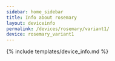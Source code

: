 ```yaml
---
sidebar: home_sidebar
title: Info about rosemary
layout: deviceinfo
permalink: /devices/rosemary/variant1/
device: rosemary_variant1
---
```

{% include templates/device_info.md %}
